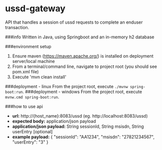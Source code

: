 # ussd-gateway
API that handles a session of ussd requests to complete an enduser transaction.

###info
Written in Java, using Springboot and an in-memory h2 database

###environment setup
1) Ensure maven (https://maven.apache.org/) is installed on deployment server/local machine
2) From a terminal/command line, navigate to project root (you should see pom.xml file)
3) Execute 'mvn clean install'

###deployment - linux
From the project root, execute `./mvnw spring-boot:run`.
###deployment - windows
From the project root, execute `mvnw.cmd spring-boot:run`.

###how to use api
* <b>url:</b> http://{host_name}:8083/ussd (eg. http://localhost:8083/ussd)
* <b>expected body:</b> application/json payload
* <b>application/json payload: </b> String sessionId, String msisdn, String userEntry [optional]
* <b>example payload:</b> {
                            "sessionId": "AA1234",
                            "msisdn": "27821234567",
                            "userEntry": "3"
                          }